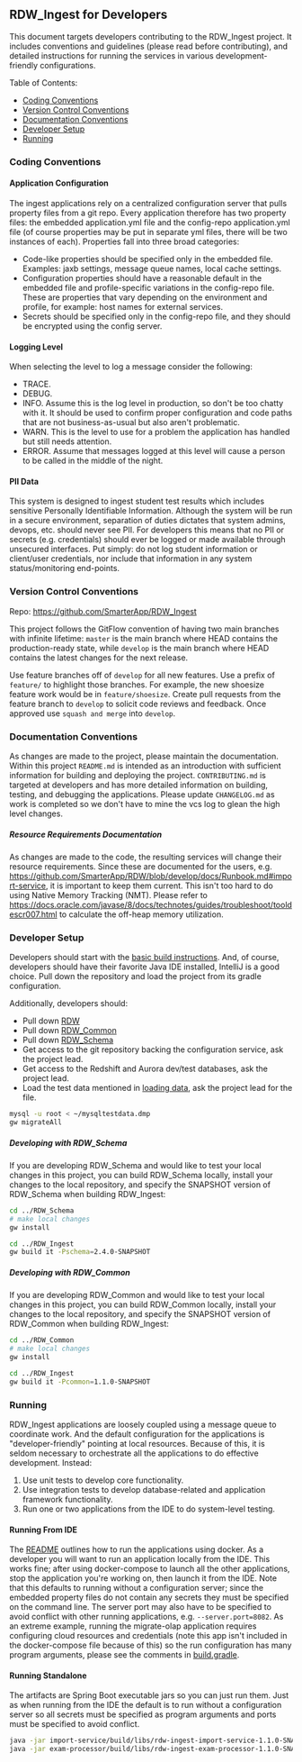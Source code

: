 ## RDW_Ingest for Developers

This document targets developers contributing to the RDW_Ingest project. It includes conventions 
and guidelines (please read before contributing), and detailed instructions for running the services
in various development-friendly configurations.

Table of Contents:
* [Coding Conventions](#coding-conventions)
* [Version Control Conventions](#version-control-conventions)
* [Documentation Conventions](#documentation-conventions)
* [Developer Setup](#developer-setup)
* [Running](#running)

### Coding Conventions

#### Application Configuration
The ingest applications rely on a centralized configuration server that pulls property files from a git repo. Every
application therefore has two property files: the embedded application.yml file and the config-repo application.yml
file (of course properties may be put in separate yml files, there will be two instances of each). Properties fall 
into three broad categories: 
* Code-like properties should be specified only in the embedded file. Examples: jaxb settings, message queue names, local cache settings.
* Configuration properties should have a reasonable default in the embedded file and profile-specific variations in 
the config-repo file. These are properties that vary depending on the environment and profile, for example: host 
names for external services.
* Secrets should be specified only in the config-repo file, and they should be encrypted using the config server.

#### Logging Level
When selecting the level to log a message consider the following:
* TRACE.
* DEBUG. 
* INFO. Assume this is the log level in production, so don't be too chatty with it. It should be used to confirm 
proper configuration and code paths that are not business-as-usual but also aren't problematic.
* WARN. This is the level to use for a problem the application has handled but still needs attention.
* ERROR. Assume that messages logged at this level will cause a person to be called in the middle of the night.

#### PII Data
This system is designed to ingest student test results which includes sensitive Personally Identifiable Information.
Although the system will be run in a secure environment, separation of duties dictates that system admins, devops, etc.
should never see PII. For developers this means that no PII or secrets (e.g. credentials) should ever be logged or
made available through unsecured interfaces. Put simply: do not log student information or client/user credentials, nor
include that information in any system status/monitoring end-points.


### Version Control Conventions
Repo: https://github.com/SmarterApp/RDW_Ingest

This project follows the GitFlow convention of having two main branches with infinite lifetime: `master` is the main
branch where HEAD contains the production-ready state, while `develop` is the main branch where HEAD contains the
latest changes for the next release.
 
Use feature branches off of `develop` for all new features. Use a prefix of `feature/` to highlight those branches.
For example, the new shoesize feature work would be in `feature/shoesize`. Create pull requests from the feature
branch to `develop` to solicit code reviews and feedback. Once approved use `squash and merge` into `develop`.


### Documentation Conventions
As changes are made to the project, please maintain the documentation. Within this project `README.md` is
intended as an introduction with sufficient information for building and deploying the project.
`CONTRIBUTING.md` is targeted at developers and has more detailed information on building, testing, and
debugging the applications. Please update `CHANGELOG.md` as work is completed so we don't have to mine 
the vcs log to glean the high level changes.  

##### Resource Requirements Documentation
As changes are made to the code, the resulting services will change their resource requirements. Since these are
documented for the users, e.g. https://github.com/SmarterApp/RDW/blob/develop/docs/Runbook.md#import-service, it is
important to keep them current. This isn't too hard to do using Native Memory Tracking (NMT). Please refer to
https://docs.oracle.com/javase/8/docs/technotes/guides/troubleshoot/tooldescr007.html to calculate the off-heap
memory utilization.


### Developer Setup
Developers should start with the [basic build instructions](./README.md#building). And, of course, developers
should have their favorite Java IDE installed, IntelliJ is a good choice. Pull down the repository and load
the project from its gradle configuration.

Additionally, developers should:
* Pull down [RDW](https://github.com/SmarterApp/RDW)
* Pull down [RDW_Common](https://github.com/SmarterApp/RDW_Common)
* Pull down [RDW_Schema](https://github.com/SmarterApp/RDW_Schema) 
* Get access to the git repository backing the configuration service, ask the project lead.
* Get access to the Redshift and Aurora dev/test databases, ask the project lead.
* Load the test data mentioned in [loading data](./README.md#loading-data), ask the project lead for the file.
```bash
mysql -u root < ~/mysqltestdata.dmp
gw migrateAll
```

##### Developing with RDW_Schema
If you are developing RDW_Schema and would like to test your local changes in this project, you can build 
RDW_Schema locally, install your changes to the local repository, and specify the SNAPSHOT version of 
RDW_Schema when building RDW_Ingest:
```bash
cd ../RDW_Schema
# make local changes
gw install

cd ../RDW_Ingest
gw build it -Pschema=2.4.0-SNAPSHOT
```

##### Developing with RDW_Common
If you are developing RDW_Common and would like to test your local changes in this project, you can build 
RDW_Common locally, install your changes to the local repository, and specify the SNAPSHOT version of 
RDW_Common when building RDW_Ingest:
```bash
cd ../RDW_Common
# make local changes
gw install

cd ../RDW_Ingest
gw build it -Pcommon=1.1.0-SNAPSHOT
```

### Running

RDW_Ingest applications are loosely coupled using a message queue to coordinate work. And the default
configuration for the applications is "developer-friendly" pointing at local resources. Because of this,
it is seldom necessary to orchestrate all the applications to do effective development. Instead:
1. Use unit tests to develop core functionality.
1. Use integration tests to develop database-related and application framework functionality.
1. Run one or two applications from the IDE to do system-level testing.

#### Running From IDE
The [README](./README.md) outlines how to run the applications using docker. As a developer you will want to run an
application locally from the IDE. This works fine; after using docker-compose to launch all the other applications,
stop the application you're working on, then launch it from the IDE. Note that this defaults to running without a
configuration server; since the embedded property files do not contain any secrets they must be specified on the
command line. The server port may also have to be specified to avoid conflict with other running applications, 
e.g. `--server.port=8082`. As an extreme example, running the migrate-olap application requires configuring cloud
resources and credentials (note this app isn't included in the docker-compose file because of this) so the run
configuration has many program arguments, please see the comments in [build.gradle](./migrate_olap/build.gradle).

#### Running Standalone
The artifacts are Spring Boot executable jars so you can just run them. Just as when running from the IDE the default
is to run without a configuration server so all secrets must be specified as program arguments and ports must be
specified to avoid conflict.
```bash
java -jar import-service/build/libs/rdw-ingest-import-service-1.1.0-SNAPSHOT.jar
java -jar exam-processor/build/libs/rdw-ingest-exam-processor-1.1.0-SNAPSHOT.jar --server.port=8082
```
